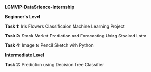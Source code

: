 **LGMVIP-DataScience-Internship**

**Beginner's Level**

**Task 1:** Iris Flowers Classificaion Machine Learning Project

**Task 2:** Stock Market Prediction and Forecasting Using Stacked Lstm

**Task 4:** Image to Pencil Sketch with Python

**Intermediate Level**

**Task 2:** Prediction using Decision Tree Classifier
